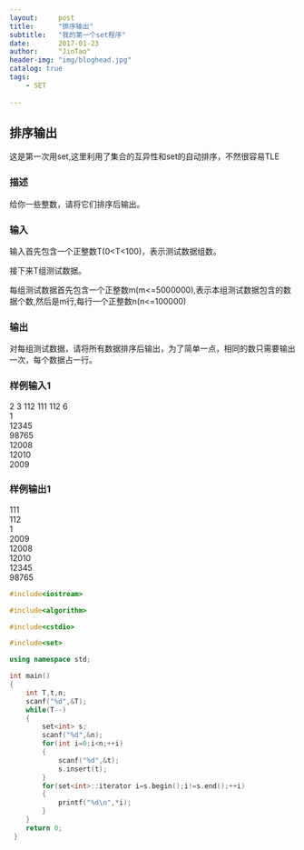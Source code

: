 ```yaml
---
layout:     post
title:      "排序输出"
subtitle:   "我的第一个set程序"
date:       2017-01-23
author:     "JinTao"
header-img: "img/bloghead.jpg"
catalog: true
tags:
    - SET
    
---
```


## 排序输出
这是第一次用set,这里利用了集合的互异性和set的自动排序，不然很容易TLE

### 描述
给你一些整数，请将它们排序后输出。

### 输入
输入首先包含一个正整数T(0<T<100)，表示测试数据组数。

接下来T组测试数据。

每组测试数据首先包含一个正整数m(m<=5000000),表示本组测试数据包含的数据个数,然后是m行,每行一个正整数n(n<=100000)

### 输出
对每组测试数据，请将所有数据排序后输出，为了简单一点，相同的数只需要输出一次，每个数据占一行。

### 样例输入1 
2
3
112
111
112
6<br>
1<br>
12345<br>
98765<br>
12008<br>
12010<br>
2009<br>

### 样例输出1 
111<br>
112<br>
1<br>
2009<br>
12008<br>
12010<br>
12345<br>
98765

``` cpp
#include<iostream>

#include<algorithm>

#include<cstdio>

#include<set>

using namespace std;

int main()
{
	int T,t,n;
	scanf("%d",&T);
	while(T--)
	{
		set<int> s;
		scanf("%d",&n);
		for(int i=0;i<n;++i)
		{
			scanf("%d",&t);
			s.insert(t);
		}
		for(set<int>::iterator i=s.begin();i!=s.end();++i)
		{
			printf("%d\n",*i);
		}
	}
	return 0;
 }
```
